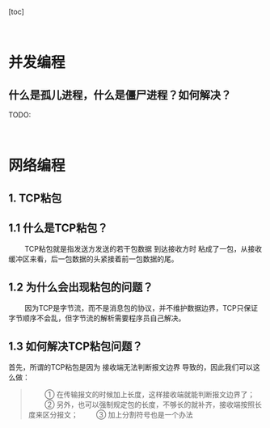 [toc]






&emsp;
&emsp;
# 并发编程
## 什么是孤儿进程，什么是僵尸进程？如何解决？
TODO:





&emsp;
&emsp;
# 网络编程
## 1. TCP粘包
## 1.1 什么是TCP粘包？
&emsp;&emsp; TCP粘包就是指发送方发送的若干包数据 到达接收方时 粘成了一包，从接收缓冲区来看，后一包数据的头紧接着前一包数据的尾。

## 1.2 为什么会出现粘包的问题？
&emsp;&emsp; 因为TCP是字节流，而不是消息包的协议，并不维护数据边界，TCP只保证字节顺序不会乱，但字节流的解析需要程序员自己解决。

## 1.3 如何解决TCP粘包问题？
首先，所谓的TCP粘包是因为 接收端无法判断报文边界 导致的，因此我们可以这么做：
> &emsp;&emsp; ① 在传输报文的时候加上长度，这样接收端就能判断报文边界了；
> &emsp;&emsp; ② 另外，也可以强制规定包的长度，不够长的就补齐，接收端按照长度来区分报文；
> &emsp;&emsp; ③ 加上分割符号也是一个办法
> 
